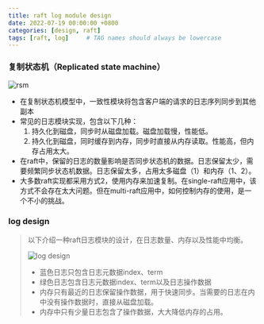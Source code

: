 ```yaml
---
title: raft log module design 
date: 2022-07-19 00:00:00 +0800
categories: [design, raft]
tags: [raft, log]     # TAG names should always be lowercase
---
```




### 复制状态机（Replicated state machine）

![rsm](../../assets/img/posts/raft-log/rsm.png)

* 在复制状态机模型中，一致性模块将包含客户端的请求的日志序列同步到其他副本
* 常见的日志模块实现，包含以下几种：
  1. 持久化到磁盘，同步时从磁盘加载。磁盘加载慢，性能低。
  2. 持久化到磁盘，同时缓存到内存，同步时直接从内存读取。性能高，但内存占用太大。
* 在raft中，保留的日志的数量影响是否同步状态机的数据。日志保留太少，需要频繁同步状态机数据。日志保留太多，占用太多磁盘（1）和内存（1、2）。
* 大多数raft实现都采用方式2，使用内存来加速复制。在single-raft应用中，该方式不会存在太大问题。但在multi-raft应用中，如何控制内存的使用，是一个不小的挑战。

### log design

> 以下介绍一种raft日志模块的设计，在日志数量、内存以及性能中均衡。
>
> ![log design](../../assets/img/posts/raft-log/log-design.png)
>
> * 蓝色日志只包含日志元数据index、term
> * 绿色日志包含日志元数据index、term以及日志操作数据
> * 内存只有最近的日志保留操作数据，用于快速同步。当需要的日志在内中没有操作数据时，直接从磁盘加载。
> * 内存中只有少量日志包含了操作数据，大大降低内存的占用。


